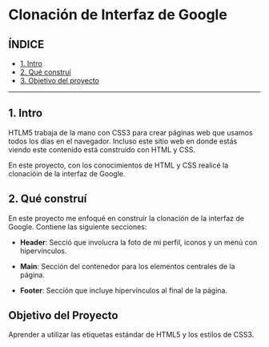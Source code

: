 #  Clonación de Interfaz de Google

## ÍNDICE

* [1. Intro](#)
* [2. Qué construí](#)
* [3. Objetivo del proyecto](#)

****

## 1. Intro
HTLM5 trabaja de la mano con CSS3 para crear páginas web que usamos todos los días en el navegador. Incluso este sitio web en donde estás viendo este contenido está construido con HTML y CSS.

En este proyecto, con los conocimientos de HTML y CSS realicé la clonacióin de la interfaz de Google.

## 2. Qué construí

En este proyecto me enfoqué en construír la clonación de la interfaz de Google. Contiene las siguiente secciones:

* **Header**: Secció que involucra la foto de mi perfil, iconos y un menú con hipervínculos.

*  **Main**: Sección del contenedor para los elementos centrales de la página.

*   **Footer**: Sección que incluye hipervínculos al final de la página.

## Objetivo del Proyecto

Aprender a utilizar las etiquetas estándar de HTML5 y los estilos de CSS3.

